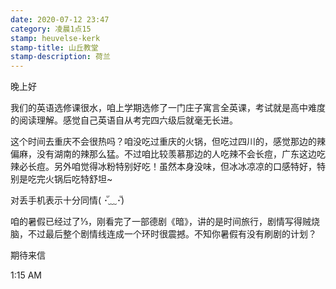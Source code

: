 ```yaml
---
date: 2020-07-12 23:47
category: 凌晨1点15
stamp: heuvelse-kerk
stamp-title: 山丘教堂
stamp-description: 荷兰
---
```


<p>
晚上好

我们的英语选修课很水，咱上学期选修了一门庄子寓言全英课，考试就是高中难度的阅读理解。感觉自己英语自从考完四六级后就毫无长进。

这个时间去重庆不会很热吗？咱没吃过重庆的火锅，但吃过四川的，感觉那边的辣偏麻，没有湖南的辣那么猛。不过咱比较羡慕那边的人吃辣不会长痘，广东这边吃辣必长痘。另外咱觉得冰粉特别好吃！虽然本身没味，但冰冰凉凉的口感特好，特别是吃完火锅后吃特舒坦~

对丢手机表示十分同情( ･ั﹏･ั)

咱的暑假已经过了⅓，刚看完了一部德剧《暗》，讲的是时间旅行，剧情写得贼烧脑，不过最后整个剧情线连成一个环时很震撼。不知你暑假有没有刷剧的计划？

期待来信

1:15 AM
</p>
